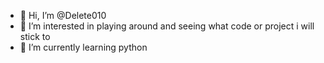 - 👋 Hi, I’m @Delete010
- 👀 I’m interested in playing around and seeing what code or project i will stick to
- 🌱 I’m currently learning python 

<!---
Delete010/Delete010 is a ✨ special ✨ repository because its `README.md` (this file) appears on your GitHub profile.
You can click the Preview link to take a look at your changes.
--->
